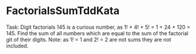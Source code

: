 # FactorialsSumTddKata

Task:
Digit factorials
145 is a curious number, as 1! + 4! + 5! = 1 + 24 + 120 = 145.
Find the sum of all numbers which are equal to the sum of the factorial git of their digits.
Note: as 1! = 1 and 2! = 2 are not sums they are not included.
